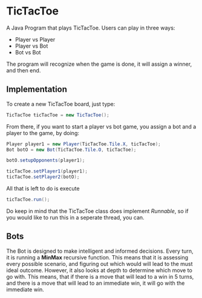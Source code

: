 # TicTacToe

A Java Program that plays TicTacToe. Users can play in three ways:
+ Player vs Player
+ Player vs Bot
+ Bot vs Bot

The program will recognize when the game is done, it will assign a winner, and then end.

## Implementation
To create a new TicTacToe board, just type:
```java
TicTacToe ticTacToe = new TicTacToe();
```

From there, if you want to start a player vs bot game, you assign a bot and a player to the game, by doing:
```java
Player player1 = new Player(TicTacToe.Tile.X, ticTacToe);
Bot botO = new Bot(TicTacToe.Tile.O, ticTacToe);

botO.setupOpponents(player1);

ticTacToe.setPlayer1(player1);
ticTacToe.setPlayer2(botO);
```

All that is left to do is execute
```java
ticTacToe.run();
```

Do keep in mind that the TicTacToe class does implement *Runnable*, so if you would like to run this in a seperate thread, you can.


## Bots

The Bot is designed to make intelligent and informed decisions. Every turn, it is running a **MinMax** recursive function. This means that it is assessing every possible scenario, and figuring out which would will lead to the must ideal outcome. However, it also looks at depth to determine which move to go with. This means, that if there is a move that will lead to a win in 5 turns, and there is a move that will lead to an immediate win, it will go with the immediate win.
